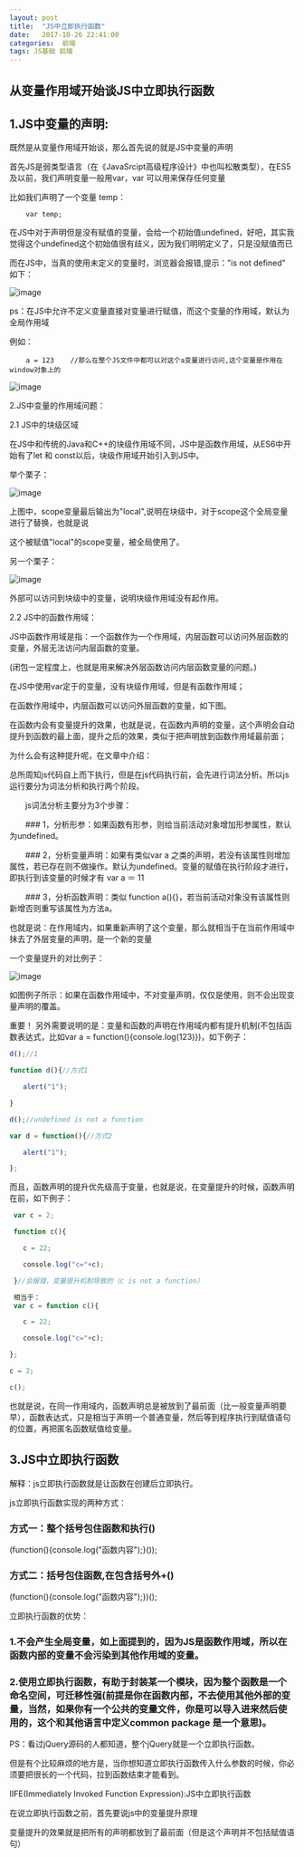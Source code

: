 ```yaml
---
layout: post
title:  "JS中立即执行函数"
date:   2017-10-26 22:41:00
categories:  前端
tags: JS基础 前端
---
```

## 从变量作用域开始谈JS中立即执行函数

## 1.JS中变量的声明:

既然是从变量作用域开始谈，那么首先说的就是JS中变量的声明

首先JS是弱类型语言（在《JavaSrcipt高级程序设计》中也叫松散类型），在ES5及以前，我们声明变量一般用var，var 可以用来保存任何变量

比如我们声明了一个变量 temp：

```
    var temp;
```
在JS中对于声明但是没有赋值的变量，会给一个初始值undefined，好吧，其实我觉得这个undefined这个初始值很有歧义，因为我们明明定义了，只是没赋值而已

而在JS中，当真的使用未定义的变量时，浏览器会报错,提示："is not defined" 如下：

![image](http://od8kqa01w.bkt.clouddn.com/not-defined.png)

ps：在JS中允许不定义变量直接对变量进行赋值，而这个变量的作用域，默认为全局作用域

例如：

```
    a = 123    //那么在整个JS文件中都可以对这个a变量进行访问,这个变量是作用在window对象上的
```

![image](http://od8kqa01w.bkt.clouddn.com/allscope.png)

2.JS中变量的作用域问题：

2.1 JS中的块级区域

在JS中和传统的Java和C++的块级作用域不同，JS中是函数作用域，从ES6中开始有了let 和 const以后，块级作用域开始引入到JS中。

举个栗子：

![image](http://od8kqa01w.bkt.clouddn.com/var1.png)

上图中，scope变量最后输出为"local",说明在块级中，对于scope这个全局变量进行了替换，也就是说

这个被赋值"local"的scope变量，被全局使用了。

另一个栗子：

![image](http://od8kqa01w.bkt.clouddn.com/var2.png)

外部可以访问到块级中的变量，说明块级作用域没有起作用。

2.2 JS中的函数作用域：

JS中函数作用域是指：一个函数作为一个作用域，内层函数可以访问外层函数的变量，外层无法访问内层函数的变量。

(闭包一定程度上，也就是用来解决外层函数访问内层函数变量的问题。)

在JS中使用var定于的变量，没有块级作用域，但是有函数作用域；

在函数作用域中，内层函数可以访问外层函数的变量，如下图。



在函数内会有变量提升的效果，也就是说，在函数内声明的变量，这个声明会自动提升到函数的最上面，提升之后的效果，类似于把声明放到函数作用域最前面；





为什么会有这种提升呢，在文章中介绍：

总所周知js代码自上而下执行，但是在js代码执行前，会先进行词法分析。所以js运行要分为词法分析和执行两个阶段。

　　js词法分析主要分为3个步骤：

　　### 1，分析形参：如果函数有形参，则给当前活动对象增加形参属性，默认为undefined。

　　### 2，分析变量声明：如果有类似var a  之类的声明，若没有该属性则增加属性，若已存在则不做操作。默认为undefined。变量的赋值在执行阶段才进行，即执行到该变量的时候才有 var a ＝ 11

　　### 3，分析函数声明：类似 function a(){}，若当前活动对象没有该属性则新增否则重写该属性为方法a。

也就是说：在作用域内，如果重新声明了这个变量，那么就相当于在当前作用域中抹去了外层变量的声明，是一个新的变量

一个变量提升的对比例子：

![image](http://od8kqa01w.bkt.clouddn.com/￼allscope2.png)


如图例子所示：如果在函数作用域中，不对变量声明，仅仅是使用，则不会出现变量声明的覆盖。


重要！
另外需要说明的是：变量和函数的声明在作用域内都有提升机制(不包括函数表达式，比如var a = function(){console.log(123)})，如下例子：
```javascript
d();//1

function d(){//方式1

　　alert("1");

}

d();//undefined is not a function

var d = function(){//方式2

　　alert("1");

};
```

而且，函数声明的提升优先级高于变量，也就是说，在变量提升的时候，函数声明在前，如下例子：

```javascript
 var c = 2;

 function c(){

　　c = 22;

　　console.log("c="+c);

 }//会报错，变量提升机制导致的（c is not a function）

 相当于：
 var c = function c(){

　　c = 22;

　　console.log("c="+c);

};

c = 2;

c();
```

也就是说，在同一作用域内，函数声明总是被放到了最前面（比一般变量声明要早），函数表达式，只是相当于声明一个普通变量，然后等到程序执行到赋值语句的位置，再把匿名函数赋值给变量。



## 3.JS中立即执行函数

解释：js立即执行函数就是让函数在创建后立即执行。

js立即执行函数实现的两种方式：

### 方式一：整个括号包住函数和执行()

(function(){console.log("函数内容");}()); 

### 方式二：括号包住函数,在包含括号外+()

(function(){console.log("函数内容");})(); 

立即执行函数的优势：

### 1.不会产生全局变量，如上面提到的，因为JS是函数作用域，所以在函数内部的变量不会污染到其他作用域的变量。

### 2.使用立即执行函数，有助于封装某一个模块，因为整个函数是一个命名空间，可迁移性强(前提是你在函数内部，不去使用其他外部的变量，当然，如果你有一个公共的变量文件，你是可以导入进来然后使用的，这个和其他语言中定义common package 是一个意思)。

PS：看过jQuery源码的人都知道，整个jQuery就是一个立即执行函数。

但是有个比较麻烦的地方是，当你想知道立即执行函数传入什么参数的时候，你必须要把很长的一个代码，拉到函数结束才能看到。



IIFE(Immediately Invoked Function Expression):JS中立即执行函数

在说立即执行函数之前，首先要说js中的变量提升原理

变量提升的效果就是把所有的声明都放到了最前面（但是这个声明并不包括赋值语句）


